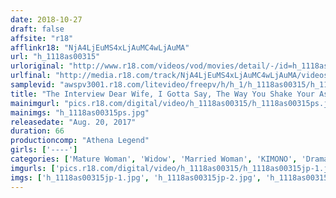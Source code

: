 ```yaml
---
date: 2018-10-27
draft: false
affsite: "r18"
afflinkr18: "NjA4LjEuMS4xLjAuMC4wLjAuMA"
url: "h_1118as00315"
urloriginal: "http://www.r18.com/videos/vod/movies/detail/-/id=h_1118as00315"
urlfinal: "http://media.r18.com/track/NjA4LjEuMS4xLjAuMC4wLjAuMA/videos/vod/movies/detail/-/id=h_1118as00315"
samplevid: "awspv3001.r18.com/litevideo/freepv/h/h_1/h_1118as00315/h_1118as00315_dmb_w.mp4"
title: "The Interview Dear Wife, I Gotta Say, The Way You Shake Your Ass, There's Nothing Else Like It!"
mainimgurl: "pics.r18.com/digital/video/h_1118as00315/h_1118as00315ps.jpg"
mainimgs: "h_1118as00315ps.jpg"
releasedate: "Aug. 20, 2017"
duration: 66
productioncomp: "Athena Legend"
girls: ['----']
categories: ['Mature Woman', 'Widow', 'Married Woman', 'KIMONO', 'Drama']
imgurls: ['pics.r18.com/digital/video/h_1118as00315/h_1118as00315jp-1.jpg', 'pics.r18.com/digital/video/h_1118as00315/h_1118as00315jp-2.jpg', 'pics.r18.com/digital/video/h_1118as00315/h_1118as00315jp-3.jpg', 'pics.r18.com/digital/video/h_1118as00315/h_1118as00315jp-4.jpg', 'pics.r18.com/digital/video/h_1118as00315/h_1118as00315jp-5.jpg', 'pics.r18.com/digital/video/h_1118as00315/h_1118as00315jp-6.jpg', 'pics.r18.com/digital/video/h_1118as00315/h_1118as00315jp-7.jpg', 'pics.r18.com/digital/video/h_1118as00315/h_1118as00315jp-8.jpg', 'pics.r18.com/digital/video/h_1118as00315/h_1118as00315jp-9.jpg', 'pics.r18.com/digital/video/h_1118as00315/h_1118as00315jp-10.jpg', 'pics.r18.com/digital/video/h_1118as00315/h_1118as00315jp-11.jpg', 'pics.r18.com/digital/video/h_1118as00315/h_1118as00315jp-12.jpg', 'pics.r18.com/digital/video/h_1118as00315/h_1118as00315jp-13.jpg', 'pics.r18.com/digital/video/h_1118as00315/h_1118as00315jp-14.jpg', 'pics.r18.com/digital/video/h_1118as00315/h_1118as00315jp-15.jpg', 'pics.r18.com/digital/video/h_1118as00315/h_1118as00315jp-16.jpg', 'pics.r18.com/digital/video/h_1118as00315/h_1118as00315jp-17.jpg', 'pics.r18.com/digital/video/h_1118as00315/h_1118as00315jp-18.jpg', 'pics.r18.com/digital/video/h_1118as00315/h_1118as00315jp-19.jpg', 'pics.r18.com/digital/video/h_1118as00315/h_1118as00315jp-20.jpg']
imgs: ['h_1118as00315jp-1.jpg', 'h_1118as00315jp-2.jpg', 'h_1118as00315jp-3.jpg', 'h_1118as00315jp-4.jpg', 'h_1118as00315jp-5.jpg', 'h_1118as00315jp-6.jpg', 'h_1118as00315jp-7.jpg', 'h_1118as00315jp-8.jpg', 'h_1118as00315jp-9.jpg', 'h_1118as00315jp-10.jpg', 'h_1118as00315jp-11.jpg', 'h_1118as00315jp-12.jpg', 'h_1118as00315jp-13.jpg', 'h_1118as00315jp-14.jpg', 'h_1118as00315jp-15.jpg', 'h_1118as00315jp-16.jpg', 'h_1118as00315jp-17.jpg', 'h_1118as00315jp-18.jpg', 'h_1118as00315jp-19.jpg', 'h_1118as00315jp-20.jpg']
---
```

